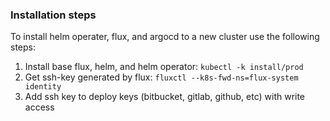 ### Installation steps

To install helm operater, flux, and argocd to a new cluster use the following steps:

1. Install base flux, helm, and helm operator: 
`kubectl -k install/prod`
2. Get ssh-key generated by flux:
 `fluxctl --k8s-fwd-ns=flux-system identity`
3. Add ssh key to deploy keys (bitbucket, gitlab, github, etc) with write access
